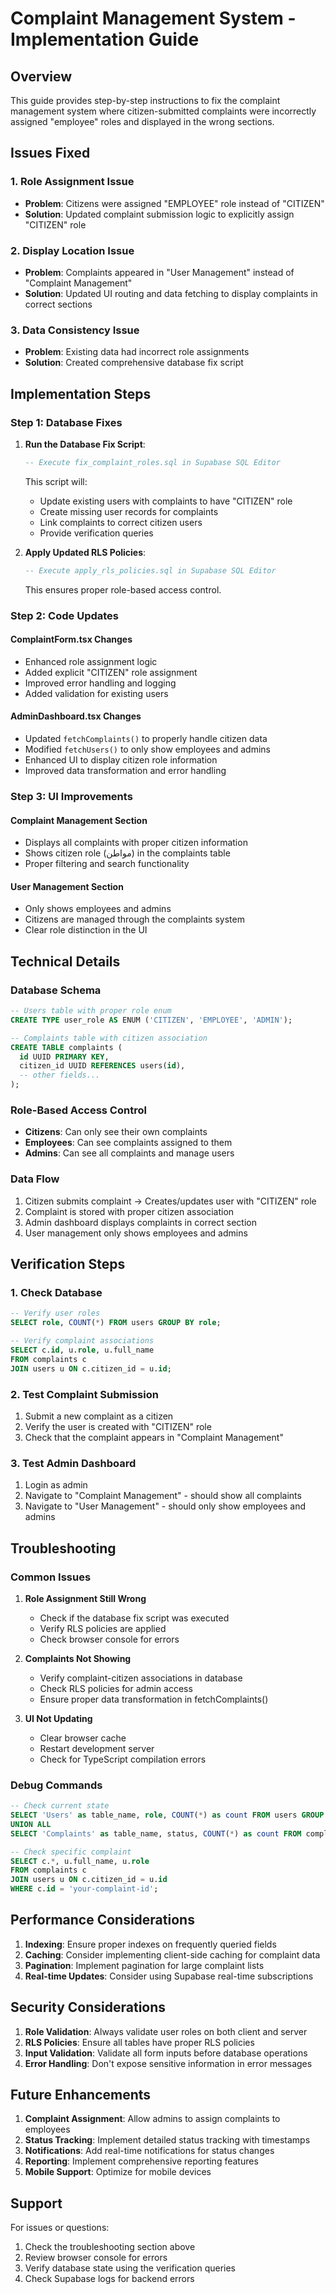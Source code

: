# Complaint Management System - Implementation Guide

## Overview

This guide provides step-by-step instructions to fix the complaint management system where citizen-submitted complaints were incorrectly assigned "employee" roles and displayed in the wrong sections.

## Issues Fixed

### 1. Role Assignment Issue

- **Problem**: Citizens were assigned "EMPLOYEE" role instead of "CITIZEN"
- **Solution**: Updated complaint submission logic to explicitly assign "CITIZEN" role

### 2. Display Location Issue

- **Problem**: Complaints appeared in "User Management" instead of "Complaint Management"
- **Solution**: Updated UI routing and data fetching to display complaints in correct sections

### 3. Data Consistency Issue

- **Problem**: Existing data had incorrect role assignments
- **Solution**: Created comprehensive database fix script

## Implementation Steps

### Step 1: Database Fixes

1. **Run the Database Fix Script**:

   ```sql
   -- Execute fix_complaint_roles.sql in Supabase SQL Editor
   ```

   This script will:

   - Update existing users with complaints to have "CITIZEN" role
   - Create missing user records for complaints
   - Link complaints to correct citizen users
   - Provide verification queries

2. **Apply Updated RLS Policies**:
   ```sql
   -- Execute apply_rls_policies.sql in Supabase SQL Editor
   ```
   This ensures proper role-based access control.

### Step 2: Code Updates

#### ComplaintForm.tsx Changes

- Enhanced role assignment logic
- Added explicit "CITIZEN" role assignment
- Improved error handling and logging
- Added validation for existing users

#### AdminDashboard.tsx Changes

- Updated `fetchComplaints()` to properly handle citizen data
- Modified `fetchUsers()` to only show employees and admins
- Enhanced UI to display citizen role information
- Improved data transformation and error handling

### Step 3: UI Improvements

#### Complaint Management Section

- Displays all complaints with proper citizen information
- Shows citizen role (مواطن) in the complaints table
- Proper filtering and search functionality

#### User Management Section

- Only shows employees and admins
- Citizens are managed through the complaints system
- Clear role distinction in the UI

## Technical Details

### Database Schema

```sql
-- Users table with proper role enum
CREATE TYPE user_role AS ENUM ('CITIZEN', 'EMPLOYEE', 'ADMIN');

-- Complaints table with citizen association
CREATE TABLE complaints (
  id UUID PRIMARY KEY,
  citizen_id UUID REFERENCES users(id),
  -- other fields...
);
```

### Role-Based Access Control

- **Citizens**: Can only see their own complaints
- **Employees**: Can see complaints assigned to them
- **Admins**: Can see all complaints and manage users

### Data Flow

1. Citizen submits complaint → Creates/updates user with "CITIZEN" role
2. Complaint is stored with proper citizen association
3. Admin dashboard displays complaints in correct section
4. User management only shows employees and admins

## Verification Steps

### 1. Check Database

```sql
-- Verify user roles
SELECT role, COUNT(*) FROM users GROUP BY role;

-- Verify complaint associations
SELECT c.id, u.role, u.full_name
FROM complaints c
JOIN users u ON c.citizen_id = u.id;
```

### 2. Test Complaint Submission

1. Submit a new complaint as a citizen
2. Verify the user is created with "CITIZEN" role
3. Check that the complaint appears in "Complaint Management"

### 3. Test Admin Dashboard

1. Login as admin
2. Navigate to "Complaint Management" - should show all complaints
3. Navigate to "User Management" - should only show employees and admins

## Troubleshooting

### Common Issues

1. **Role Assignment Still Wrong**

   - Check if the database fix script was executed
   - Verify RLS policies are applied
   - Check browser console for errors

2. **Complaints Not Showing**

   - Verify complaint-citizen associations in database
   - Check RLS policies for admin access
   - Ensure proper data transformation in fetchComplaints()

3. **UI Not Updating**
   - Clear browser cache
   - Restart development server
   - Check for TypeScript compilation errors

### Debug Commands

```sql
-- Check current state
SELECT 'Users' as table_name, role, COUNT(*) as count FROM users GROUP BY role
UNION ALL
SELECT 'Complaints' as table_name, status, COUNT(*) as count FROM complaints GROUP BY status;

-- Check specific complaint
SELECT c.*, u.full_name, u.role
FROM complaints c
JOIN users u ON c.citizen_id = u.id
WHERE c.id = 'your-complaint-id';
```

## Performance Considerations

1. **Indexing**: Ensure proper indexes on frequently queried fields
2. **Caching**: Consider implementing client-side caching for complaint data
3. **Pagination**: Implement pagination for large complaint lists
4. **Real-time Updates**: Consider using Supabase real-time subscriptions

## Security Considerations

1. **Role Validation**: Always validate user roles on both client and server
2. **RLS Policies**: Ensure all tables have proper RLS policies
3. **Input Validation**: Validate all form inputs before database operations
4. **Error Handling**: Don't expose sensitive information in error messages

## Future Enhancements

1. **Complaint Assignment**: Allow admins to assign complaints to employees
2. **Status Tracking**: Implement detailed status tracking with timestamps
3. **Notifications**: Add real-time notifications for status changes
4. **Reporting**: Implement comprehensive reporting features
5. **Mobile Support**: Optimize for mobile devices

## Support

For issues or questions:

1. Check the troubleshooting section above
2. Review browser console for errors
3. Verify database state using the verification queries
4. Check Supabase logs for backend errors
